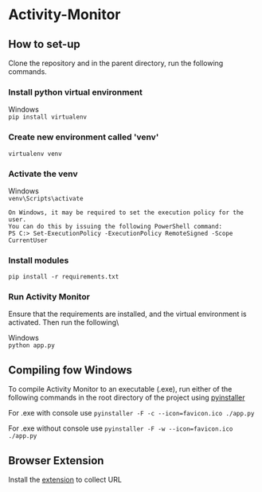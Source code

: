 # Activity-Monitor

## How to set-up

Clone the repository and in the parent directory, run the following commands.

### Install python virtual environment

Windows\
`pip install virtualenv`

### Create new environment called 'venv'

`virtualenv venv`


### Activate the venv

Windows\
`venv\Scripts\activate`
    
    On Windows, it may be required to set the execution policy for the user.
    You can do this by issuing the following PowerShell command:
    PS C:> Set-ExecutionPolicy -ExecutionPolicy RemoteSigned -Scope CurrentUser


### Install modules

`pip install -r requirements.txt`

### Run Activity Monitor
Ensure that the requirements are installed, and the virtual environment is activated. Then run the following\

Windows\
`python app.py`


## Compiling fow Windows
To compile Activity Monitor to an executable (.exe), run either of the following commands in the root directory of the project using [pyinstaller](https://www.pyinstaller.org/)

For .exe with console use `pyinstaller -F -c --icon=favicon.ico ./app.py`

For .exe without console use `pyinstaller -F -w --icon=favicon.ico ./app.py`

## Browser Extension

Install the [extension](https://github.com/thisuraseniya/Activity-Monitor-Extension) to collect URL 




